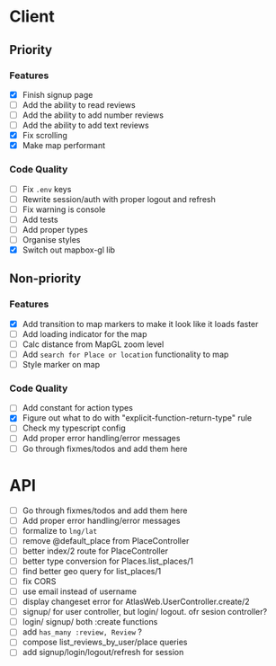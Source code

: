 # Client

## Priority

### Features

- [x] Finish signup page
- [ ] Add the ability to read reviews
- [ ] Add the ability to add number reviews
- [ ] Add the ability to add text reviews
- [x] Fix scrolling
- [x] Make map performant

### Code Quality

- [ ] Fix `.env` keys
- [ ] Rewrite session/auth with proper logout and refresh
- [ ] Fix warning is console
- [ ] Add tests
- [ ] Add proper types
- [ ] Organise styles
- [x] Switch out mapbox-gl lib

## Non-priority

### Features

- [x] Add transition to map markers to make it look like it loads faster
- [ ] Add loading indicator for the map
- [ ] Calc distance from MapGL zoom level
- [ ] Add `search for Place or location` functionality to map
- [ ] Style marker on map

### Code Quality

- [ ] Add constant for action types
- [x] Figure out what to do with "explicit-function-return-type" rule
- [ ] Check my typescript config
- [ ] Add proper error handling/error messages
- [ ] Go through fixmes/todos and add them here

# API

- [ ] Go through fixmes/todos and add them here
- [ ] Add proper error handling/error messages
- [ ] formalize to `lng/lat`
- [ ] remove @default_place from PlaceController
- [ ] better index/2 route for PlaceController
- [ ] better type conversion for Places.list_places/1
- [ ] find better geo query for list_places/1
- [ ] fix CORS
- [ ] use email instead of username
- [ ] display changeset error for AtlasWeb.UserController.create/2
- [ ] signup/ for user controller, but login/ logout. ofr sesion controller?
- [ ] login/ signup/ both :create functions
- [ ] add `has_many :review, Review` ?
- [ ] compose list_reviews_by_user/place queries
- [ ] add signup/login/logout/refresh for session
